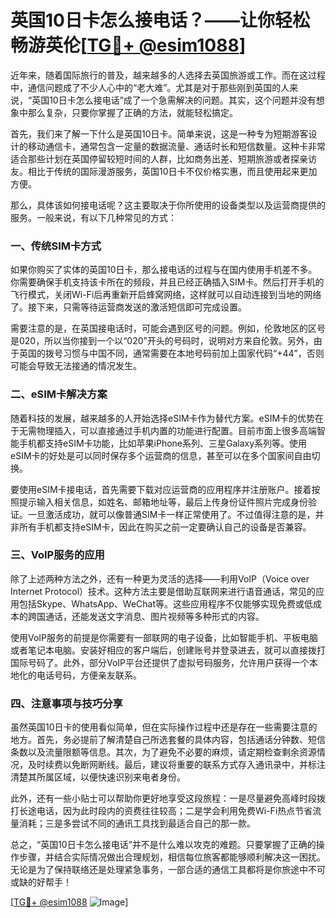 # 英国10日卡怎么接电话？——让你轻松畅游英伦[[TG💪+ @esim1088](https://t.me/s/esim1088)]

近年来，随着国际旅行的普及，越来越多的人选择去英国旅游或工作。而在这过程中，通信问题成了不少人心中的“老大难”。尤其是对于那些刚到英国的人来说，“英国10日卡怎么接电话”成了一个急需解决的问题。其实，这个问题并没有想象中那么复杂，只要你掌握了正确的方法，就能轻松搞定。

首先，我们来了解一下什么是英国10日卡。简单来说，这是一种专为短期游客设计的移动通信卡，通常包含一定量的数据流量、通话时长和短信数量。这种卡非常适合那些计划在英国停留较短时间的人群，比如商务出差、短期旅游或者探亲访友。相比于传统的国际漫游服务，英国10日卡不仅价格实惠，而且使用起来更加方便。

那么，具体该如何接电话呢？这主要取决于你所使用的设备类型以及运营商提供的服务。一般来说，有以下几种常见的方式：

### 一、传统SIM卡方式

如果你购买了实体的英国10日卡，那么接电话的过程与在国内使用手机差不多。你需要确保手机支持该卡所在的频段，并且已经正确插入SIM卡。然后打开手机的飞行模式，关闭Wi-Fi后再重新开启蜂窝网络，这样就可以自动连接到当地的网络了。接下来，只需等待运营商发送的激活短信即可完成设置。

需要注意的是，在英国接电话时，可能会遇到区号的问题。例如，伦敦地区的区号是020，所以当你接到一个以“020”开头的号码时，说明对方来自伦敦。另外，由于英国的拨号习惯与中国不同，通常需要在本地号码前加上国家代码“+44”，否则可能会导致无法接通的情况发生。

### 二、eSIM卡解决方案

随着科技的发展，越来越多的人开始选择eSIM卡作为替代方案。eSIM卡的优势在于无需物理插入，可以直接通过手机内置的功能进行配置。目前市面上很多高端智能手机都支持eSIM卡功能，比如苹果iPhone系列、三星Galaxy系列等。使用eSIM卡的好处是可以同时保存多个运营商的信息，甚至可以在多个国家间自由切换。

要使用eSIM卡接电话，首先需要下载对应运营商的应用程序并注册账户。接着按照提示输入相关信息，如姓名、邮箱地址等，最后上传身份证件照片完成身份验证。一旦激活成功，就可以像普通SIM卡一样正常使用了。不过值得注意的是，并非所有手机都支持eSIM卡，因此在购买之前一定要确认自己的设备是否兼容。

### 三、VoIP服务的应用

除了上述两种方法之外，还有一种更为灵活的选择——利用VoIP（Voice over Internet Protocol）技术。这种方法主要是借助互联网来进行语音通话，常见的应用包括Skype、WhatsApp、WeChat等。这些应用程序不仅能够实现免费或低成本的跨国通话，还能发送文字消息、图片视频等多种形式的内容。

使用VoIP服务的前提是你需要有一部联网的电子设备，比如智能手机、平板电脑或者笔记本电脑。安装好相应的客户端后，创建账号并登录进去，就可以直接拨打国际号码了。此外，部分VoIP平台还提供了虚拟号码服务，允许用户获得一个本地化的电话号码，方便亲友联系。

### 四、注意事项与技巧分享

虽然英国10日卡的使用看似简单，但在实际操作过程中还是存在一些需要注意的地方。首先，务必提前了解清楚自己所选套餐的具体内容，包括通话分钟数、短信条数以及流量限额等信息。其次，为了避免不必要的麻烦，请定期检查剩余资源情况，及时续费以免断网断线。最后，建议将重要的联系方式存入通讯录中，并标注清楚其所属区域，以便快速识别来电者身份。

此外，还有一些小贴士可以帮助你更好地享受这段旅程：一是尽量避免高峰时段拨打长途电话，因为此时段内的资费往往较高；二是学会利用免费Wi-Fi热点节省流量消耗；三是多尝试不同的通讯工具找到最适合自己的那一款。

总之，“英国10日卡怎么接电话”并不是什么难以攻克的难题。只要掌握了正确的操作步骤，并结合实际情况做出合理规划，相信每位旅客都能够顺利解决这一困扰。无论是为了保持联络还是处理紧急事务，一部合适的通信工具都将是你旅途中不可或缺的好帮手！

[[TG💪+ @esim1088](https://t.me/s/esim1088) ![Image](https://i.postimg.cc/4NQfJmqS/Snipaste-2025-05-13-00-14-12.png)]